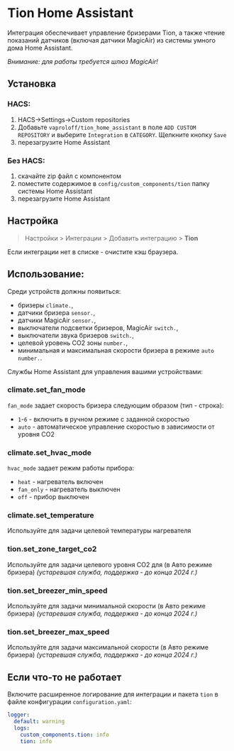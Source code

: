# Tion Home Assistant
Интеграция обеспечивает управление бризерами Tion, а также чтение показаний датчиков (включая датчики MagicAir) из системы умного дома Home Assistant.

*Внимание: для работы требуется шлюз MagicAir!*

## Установка

### HACS:
1. HACS->Settings->Custom repositories 
2. Добавьте `vaproloff/tion_home_assistant` в поле `ADD CUSTOM REPOSITORY` и выберите `Integration` в `CATEGORY`. Щелкните кнопку `Save`
3. перезагрузите Home Assistant

### Без HACS:
1. скачайте zip файл с компонентом
2. поместите содержимое в `config/custom_components/tion` папку системы Home Assistant
3. перезагрузите Home Assistant

## Настройка
> Настройки > Интеграции > Добавить интеграцию > **Tion**

Если интеграции нет в списке - очистите кэш браузера.

## Использование:
Среди устройств должны появиться:
- бризеры `climate.`,
- датчики бризера `sensor.`,
- датчики MagicAir `sensor.`,
- выключатели подсветки бризеров, MagicAir `switch.`,
- выключатели звука бризеров `switch.`,
- целевой уровень CO2 зоны `number.`,
- минимальная и максимальная скорости бризера в режиме `auto` `number.`.

Службы Home Assistant для управления вашими устройствами:
### climate.set_fan_mode
`fan_mode` задает скорость бризера следующим образом (тип - строка):
- `1`-`6` - включить в ручном режиме с заданной скоростью
- `auto` - автоматическое управление скоростью в зависимости от уровня CO2

### climate.set_hvac_mode
`hvac_mode` задает режим работы прибора:
- `heat` - нагреватель включен
- `fan_only` - нагреватель выключен
- `off` - прибор выключен

### climate.set_temperature
Используйте для задачи целевой температуры нагревателя

### tion.set_zone_target_co2
Используйте для задачи целевого уровня CO2 для (в Авто режиме бризера) _(устаревшая служба, поддержка - до конца 2024 г.)_

### tion.set_breezer_min_speed
Используйте для задачи минимальной скорости (в Авто режиме бризера) _(устаревшая служба, поддержка - до конца 2024 г.)_

### tion.set_breezer_max_speed
Используйте для задачи максимальной скорости (в Авто режиме бризера) _(устаревшая служба, поддержка - до конца 2024 г.)_

## Если что-то не работает
Включите расширенное логирование для интеграции и пакета `tion` в файле конфигурации `configuration.yaml`:
```yaml
logger:
  default: warning
  logs:
    custom_components.tion: info
    tion: info
```
